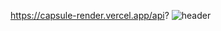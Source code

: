 https://capsule-render.vercel.app/api?
![header](https://capsule-render.vercel.app/api?type=wave&color=timeAuto&height=300&section=header&text=Hello%20There&render&fontSize=90)
    
